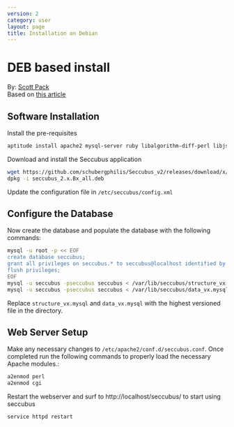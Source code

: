 ```yaml
---
version: 2
category: user
layout: page
title: Installation on Debian
---
```

# DEB based install
By: [Scott Pack](https://twitter.com/packscott)  
Based on [this article](http://secopsmonkey.com/seccubus-on-ubuntu-the-missing-manual.html)

## Software Installation
Install the pre-requisites

```bash
aptitude install apache2 mysql-server ruby libalgorithm-diff-perl libjson-perl libxml-simple-perl libhtml-tree-perl libapache2-mod-perl2
```

Download and install the Seccubus application

```bash
wget https://github.com/schubergphilis/Seccubus_v2/releases/download/x/seccubus_x.Bx_all.deb
dpkg -i seccubus_2.x.Bx_all.deb
```

Update the configuration file in `/etc/seccubus/config.xml`

## Configure the Database
Now create the database and populate the database with the following commands:

```bash
mysql -u root -p << EOF
create database seccubus;
grant all privileges on seccubus.* to seccubus@localhost identified by 'seccubus';
flush privileges;
EOF
mysql -u seccubus -pseccubus seccubus < /var/lib/seccubus/structure_vx.mysql
mysql -u seccubus -pseccubus seccubus < /var/lib/seccubus/data_vx.mysql
```

Replace `structure_vx.mysql` and `data_vx.mysql` with the highest versioned file in the directory.

## Web Server Setup
Make any necessary changes to `/etc/apache2/conf.d/seccubus.conf`. Once completed run the following
commands to properly load the necessary Apache modules.:

```bash
a2enmod perl
a2enmod cgi
```

Restart the webserver and surf to http://localhost/seccubus/ to start using seccubus

```bash
service httpd restart
```
